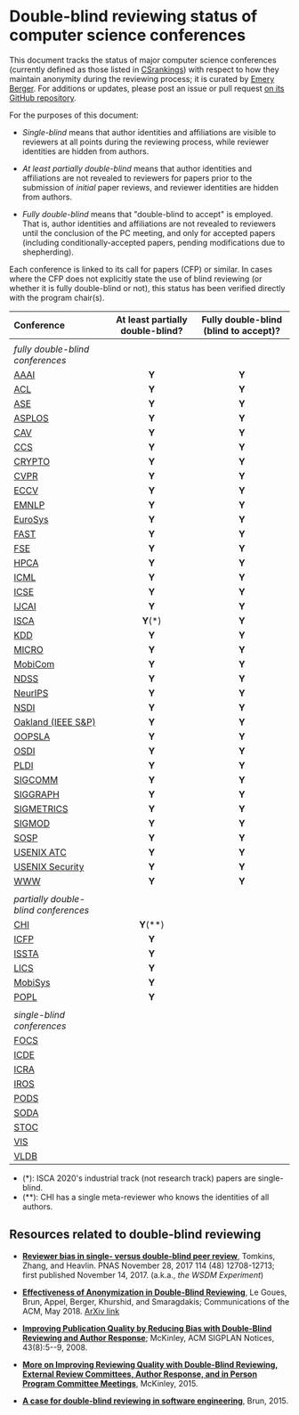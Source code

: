 # Double-blind reviewing status of computer science conferences

This document tracks the status of major computer science conferences
(currently defined as those listed in [CSrankings](http://csrankings.org)) with
respect to how they maintain anonymity during the reviewing process;
it is curated by [Emery Berger](https://emeryberger.com). For additions or updates,
please post an issue or pull request [on its GitHub repository](https://github.com/double-blind-reviewing/double-blind-reviewing.github.io).

For the purposes of this document:

* _Single-blind_ means that author identities and affiliations are visible
to reviewers at all points during the reviewing process, while reviewer identities
are hidden from authors.

* _At least partially double-blind_ means that author identities and
affiliations are not revealed to reviewers for papers prior to the submission of
_initial_ paper reviews, and reviewer identities are hidden from authors.

* _Fully double-blind_ means that "double-blind to accept" is
employed. That is, author identities and affiliations are not
revealed to reviewers until the conclusion of the PC meeting, and
only for accepted papers (including conditionally-accepted papers,
pending modifications due to shepherding).

Each conference is linked to its call for papers (CFP) or similar.
In cases where the CFP does not explicitly state the use of blind
reviewing (or whether it is fully double-blind or not), this status has
been verified directly with the program chair(s).

| Conference | At least partially double-blind? | Fully double-blind (blind to accept)? |
| :--        | :--:      | :--:    |
|            |           |         |
| _fully double-blind conferences_ |
| [AAAI](https://aaai.org/Conferences/AAAI-20/aaai20call/)       | **Y**     | **Y** |
| [ACL](https://acl2020.org/calls/papers/)        | **Y**     | **Y** |
| [ASE](https://conf.researchr.org/track/ase-2020/ase-2020-papers)        | **Y**     | **Y** |
| [ASPLOS](https://asplos-conference.org/submissions/)     | **Y**     | **Y** |
| [CAV](http://i-cav.org/2020/call-for-papers/)        | **Y**     | **Y** |
| [CCS](https://www.sigsac.org/ccs/CCS2020/call-for-papers.html)        | **Y**     | **Y** |
| [CRYPTO](https://crypto.iacr.org/2020/callforpapers.html)     | **Y**     | **Y** |
| [CVPR](http://cvpr2020.thecvf.com/submission/main-conference/author-guidelines#call-for-papers)       | **Y**     | **Y** |
| [ECCV](https://eccv2020.eu/author-instructions/)       | **Y**     | **Y** |
| [EMNLP](https://2020.emnlp.org/call-for-papers)      | **Y**     | **Y** |
| [EuroSys](https://www.eurosys2020.org/call-for-papers/)    | **Y**     | **Y** |
| [FAST](https://www.usenix.org/conference/fast20/call-for-papers)       | **Y**     | **Y** |
| [FSE](https://2020.esec-fse.org/track/fse-2020-papers)        | **Y**     | **Y** |
| [HPCA](https://www.hpca-conf.org/2020/calls/)       | **Y**     | **Y** |
| [ICML](https://icml.cc/Conferences/2020/CallForPapers)       | **Y**     | **Y** |
| [ICSE](https://conf.researchr.org/track/icse-2020/icse-2020-papers#Submitting-to-ICSE-Q-A)       | **Y**     | **Y** |
| [IJCAI](https://ijcai20.org/call-for-papers.html)      | **Y**     | **Y** |
| [ISCA](https://www.iscaconf.org/isca2020/submit/guidelines.html)       | **Y**(*)  | **Y** |
| [KDD](https://www.kdd.org/kdd2020/calls/view/kdd-2020-call-for-research-papers)        | **Y**     | **Y** |
| [MICRO](https://www.microarch.org/micro52/submit/guidelines.html)      | **Y**     | **Y** |
| [MobiCom](https://sigmobile.org/mobicom/2020/)    | **Y**     | **Y** |
| [NDSS](https://www.ndss-symposium.org/ndss2020/call-for-papers/)       | **Y**     | **Y** |
| [NeurIPS](https://nips.cc/Conferences/2019/CallForPapers)    | **Y**     | **Y** |
| [NSDI](https://www.usenix.org/conference/nsdi20/call-for-papers)       | **Y**     | **Y** |
| [Oakland (IEEE S&P)](https://www.ieee-security.org/TC/SP2020/cfpapers.html)     | **Y** | **Y** |
| [OOPSLA](https://2020.splashcon.org/track/splash-2020-oopsla#Call-for-Papers)     | **Y**     | **Y** |
| [OSDI](https://www.usenix.org/conference/osdi20/call-for-papers)       | **Y**     | **Y** |
| [PLDI](https://pldi20.sigplan.org/track/pldi-2020-papers#FAQ-on-Double-Blind-Reviewing)       | **Y**     | **Y** | 
| [SIGCOMM](https://conferences.sigcomm.org/sigcomm/2020/submission.html) | **Y**     | **Y** |
| [SIGGRAPH](https://s2020.siggraph.org/submissions/technical-papers-submissions/technical-papers-submissions-faq/)   | **Y**     | **Y** | 
| [SIGMETRICS](https://www.sigmetrics.org/sigmetrics2020/call_for_papers.html) | **Y**     | **Y** |
| [SIGMOD](https://sigmod2020.org/calls_papers_sigmod_research.shtml)     | **Y**     | **Y** |
| [SOSP](https://sosp19.rcs.uwaterloo.ca/cfp.html)       | **Y**     | **Y** |
| [USENIX ATC](https://www.usenix.org/conference/atc20/call-for-papers ) | **Y**     | **Y** |
| [USENIX Security](https://www.usenix.org/sites/default/files/sec20_cfp_101519.pdf) | **Y**     | **Y** |
| [WWW](https://www2020.thewebconf.org/call-for-contributions#instructions)        | **Y**     | **Y** |
|            |           |       |
| _partially double-blind conferences_ | | |
| [CHI](https://chi2020.acm.org/authors/papers/chi-anonymisation-policy/)        | **Y**(**)  | |
| [ICFP](https://conf.researchr.org/track/icfp-2020/icfp-2020-papers#Call-for-Papers)       | **Y**     |       |
| [ISSTA]( https://conf.researchr.org/track/issta-2020/issta-2020-papers#Double-Blind-Reviewing)      | **Y**     |       |
| [LICS](https://lics.siglog.org/lics20/cfp.php)       | **Y**     |       |
| [MobiSys](https://www.sigmobile.org/mobisys/2020/cfp/)    | **Y**     |       |
| [POPL](https://popl20.sigplan.org/track/POPL-2020-Research-Papers#POPL-2020-Call-for-Papers)       | **Y**     |       |
|            |           |       |
| _single-blind conferences_ | | |
| [FOCS](http://focs2019.cs.jhu.edu/cfp/)       |           |       |
| [ICDE](https://www.utdallas.edu/icde/call.html)       |           |       |
| [ICRA](https://www.icra2020.org/call-for-papers)       |           |       |
| [IROS](http://www.iros2020.org/2submission/CallforPapers.html)       |           |       |
| [PODS](https://sigmod2020.org/calls_papers_pods_research.shtml)       |           |       |
| [SODA](https://www.siam.org/conferences/cm/submissions-and-deadlines/soda20-submissions-deadlines)       |           |       |
| [STOC](http://acm-stoc.org/stoc2020/STOC-2020-cfp.pdf)       |           |       |
| [VIS](http://ieeevis.org/year/2020/info/call-participation/paper-submission-guidelines#anonymization) | | |
| [VLDB](https://vldb2020.org/submission-guidelines.html)       |           |       |

  * (*): ISCA 2020's industrial track (not research track) papers are single-blind.
  * (**): CHI has a single meta-reviewer who knows the identities of all authors.

## Resources related to double-blind reviewing

* [**Reviewer bias in single- versus double-blind peer review**](https://www.pnas.org/content/114/48/12708), Tomkins, Zhang, and Heavlin. PNAS November 28, 2017 114 (48) 12708-12713; first published November 14, 2017. (a.k.a., _the WSDM Experiment_)

* [**Effectiveness of Anonymization in Double-Blind Reviewing**](https://dl.acm.org/doi/10.1145/3208157), Le Goues, Brun, Appel, Berger, Khurshid, and Smaragdakis; Communications of the ACM, May 2018. [ArXiv link](https://arxiv.org/abs/1709.01609)

* [**Improving Publication Quality by Reducing Bias with Double-Blind Reviewing and Author Response**](http://www.cs.utexas.edu/users/mckinley/papers/blind-2008.pdf); McKinley, ACM SIGPLAN Notices, 43(8):5--9, 2008.

* [**More on Improving Reviewing Quality with Double-Blind Reviewing, External Review Committees, Author Response, and in Person Program Committee Meetings**](http://www.cs.utexas.edu/users/mckinley/notes/blind.html), McKinley, 2015.

* [**A case for double-blind reviewing in software engineering**](https://people.cs.umass.edu/~brun/doubleblind.html), Brun, 2015.
